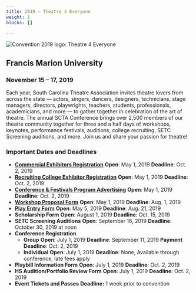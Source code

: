 ```yaml
---
title: 2019 – Theatre 4 Everyone
weight: 1
blocks: []

---
```

![Convention 2019 logo: Theatre 4 Everyone](/uploads/Logo-Theatre-for-Everyone-300x181.jpg)

## Francis Marion University

### November 15 – 17, 2019

Each year, South Carolina Theatre Association invites theatre lovers from across the state — actors, singers, dancers, designers, technicians, stage managers, directors, playwrights, teachers, students, professionals, academicians, and more — to gather together in celebration of the art of theatre. The annual SCTA Conference brings over 2,500 members of our theatre community together for three and a half days of workshops, keynotes, performance festivals, auditions, college recruiting, SETC Screening auditions, and more. Join us and share your passion for theatre!

### **Important Dates and Deadlines**

* [**Commercial Exhibitors Registration**](https://www.southcarolinatheatre.org/convention/register/vendors/)
  **Open**: May 1, 2019
  **Deadline**: Oct. 2, 2019
* [**Recruiting College Exhibitor Registration**](register/college-recruting-and-exhibits/)
  **Open**: May 1, 2019
  **Deadline**: Oct. 2, 2019
* [**Conference & Festivals Program Advertising**](/about-scta/donate/)
  **Open**: May 1, 2019
  **Deadline**: Oct. 2, 2019
* [**Workshop Proposal Form**](register/propose-a-workshop/)
  **Open**: May 1, 2019
  **Deadline**: Aug. 1, 2019
* [**Play Entry Form**](register/festival-intent-to-participate/)
  **Open**: May 5, 2019
  **Deadline**: Aug. 21, 2019
* **Scholarship Form**
  **Open**: August 1, 2019
  **Deadline**: Oct. 15, 2019
* **SETC Screening Auditions**
  **Open**: September 16, 2019
  **Deadline**: October 30, 2019 at noon
* **Conference Registration**
  * **Group**
    **Open**: July 1, 2019
    **Deadline**: September 11, 2019
    **Payment Deadline**: Oct. 2, 2019
  * **Individual**
    **Open**: July 1, 2019
    **Deadline**: None, Available through conference, late fees apply
* **Playbill Information Form**
  **Open**: July 1, 2019
  **Deadline**: Oct. 2, 2019
* **HS Audition/Portfolio Review Form**
  **Open**: July 1, 2019
  **Deadline**: Oct. 2, 2019
* **Event Tickets and Passes**
  **Deadline:** 1 week prior to convention
